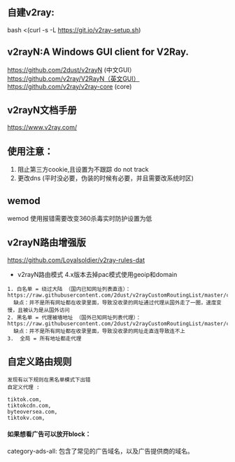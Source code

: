## 自建v2ray:
  bash <(curl -s -L https://git.io/v2ray-setup.sh)
## v2rayN:A Windows GUI client for V2Ray.
https://github.com/2dust/v2rayN (中文GUI）
https://github.com/v2ray/V2RayN（英文GUI）
https://github.com/v2ray/v2ray-core (core)
## v2rayN文档手册
https://www.v2ray.com/
## 使用注意：
1. 阻止第三方cookie,且设置为不跟踪 do not track
2. 更改dns (平时没必要，伪装的时候有必要，并且需要改系统时区)

## wemod
wemod 使用报错需要改变360杀毒实时防护设置为低
## v2rayN路由增强版
https://github.com/Loyalsoldier/v2ray-rules-dat
* v2rayN路由模式
  4.x版本去掉pac模式使用geoip和domain
```
1. 白名单 = 绕过大陆 （国内已知网址列表直连）：
https://raw.githubusercontent.com/2dust/v2rayCustomRoutingList/master/custom_routing_rules_whitelist
  缺点：并不是所有网址都在收录里面，导致没收录的网址通过代理从国外走了一圈，速度变慢，且被认为是从国外访问
2. 黑名单 = 代理被墙地址 （国外已知网址列表代理）：
https://raw.githubusercontent.com/2dust/v2rayCustomRoutingList/master/custom_routing_rules_blacklist
  缺点：并不是所有网址都在收录里面，导致没收录的网址走直连导致连不上
3.  全局 = 所有地址都走代理
```
## 自定义路由规则
```
发现有以下规则在黑名单模式下出错
自定义代理 :

tiktok.com,
tiktokcdn.com,
byteoversea.com,
tiktokv.com,
```

#### 如果想看广告可以放开block：
category-ads-all: 包含了常见的广告域名，以及广告提供商的域名。



